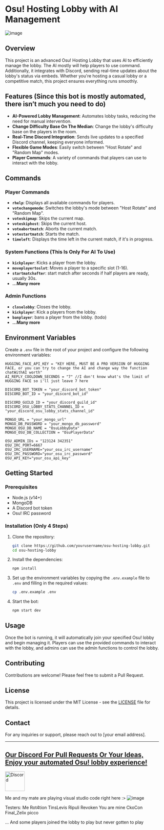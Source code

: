 # Osu! Hosting Lobby with AI Management

![image](https://github.com/user-attachments/assets/37538fd3-34ea-4687-a803-c64369b0ad70)

## Overview

This project is an advanced Osu! Hosting Lobby that uses AI to efficiently manage the lobby. The AI mostly will help players to use command. Additionally, it integrates with Discord, sending real-time updates about the lobby's status via embeds. Whether you're hosting a casual lobby or a competitive match, this project ensures everything runs smoothly.

## Features (Since this bot is mostly automated, there isn’t much you need to do)

- **AI-Powered Lobby Management**: Automates lobby tasks, reducing the need for manual intervention.
- **Change Difficulty Base On The Median**: Change the lobby's difficulty base on the players in the room.
- **Real-Time Discord Integration**: Sends live updates to a specified Discord channel, keeping everyone informed.
- **Flexible Game Modes**: Easily switch between "Host Rotate" and "Random Map" modes.
- **Player Commands**: A variety of commands that players can use to interact with the lobby.

## Commands

### Player Commands

- **`rhelp`**: Displays all available commands for players.
- **`votechangemode`**: Switches the lobby's mode between "Host Rotate" and "Random Map".
- **`voteskipmap`**: Skips the current map.
- **`voteskiphost`**: Skips the current host.
- **`voteabortmatch`**: Aborts the current match.
- **`votestartmatch`**: Starts the match.
- **`timeleft`**: Displays the time left in the current match, if it's in progress.

### System Functions (This Is Only For AI To Use)

- **`kickplayer`**: Kicks a player from the lobby.
- **`moveplayertoslot`**: Moves a player to a specific slot (1-16).
- **`startmatchafter`**: start match after seconds if half players are ready, usually 30s.
- **...Many more**

### Admin Functions

- **`closelobby`**: Closes the lobby.
- **`kickplayer`**: Kick a players from the lobby.
- **`banplayer`**: bans a player from the lobby. (todo)
- **...Many more**

## Environment Variables

Create a `.env` file in the root of your project and configure the following environment variables:

```env
HUGGING_FACE_API_KEY = "KEY HERE, MUST BE A PRO VERSION OF HUGGING FACE, or you can try to change the AI and change way the function chatWithAI worth"
AI_REPLY_COOLDOWN_SECONDS = "7" //I don't know what's the limit of HUGGING FACE so i'll just leave 7 here

DISCORD_BOT_TOKEN = "your_discord_bot_token"
DISCORD_BOT_ID = "your_discord_bot_id"

DISCORD_GUILD_ID = "your_discord_guild_id"
DISCORD_OSU_LOBBY_STATS_CHANNEL_ID = "your_discord_osu_lobby_stats_channel_id"

MONGO_URL = "your_mongo_url"
MONGO_DB_PASSWORD = "your_mongo_db_password"
MONGO_OSU_DB_NAME = "OsuLobbyData"
MONGO_OSU_DB_COLLECTION = "OsuPlayerData"

OSU_ADMIN_IDs = "123124 342351"
OSU_IRC_PORT=6667
OSU_IRC_USERNAME="your_osu_irc_username"
OSU_IRC_PASSWORD="your_osu_irc_password"
OSU_API_KEY="your_osu_api_key"
```

## Getting Started

### Prerequisites

- Node.js (v14+)
- MongoDB
- A Discord bot token
- Osu! IRC password

### Installation (Only 4 Steps)

1. Clone the repository:

   ```bash
   git clone https://github.com/yourusername/osu-hosting-lobby.git
   cd osu-hosting-lobby
   ```

2. Install the dependencies:

   ```bash
   npm install
   ```

3. Set up the environment variables by copying the `.env.example` file to `.env` and filling in the required values:

   ```bash
   cp .env.example .env
   ```

4. Start the bot:

   ```bash
   npm start dev
   ```

## Usage

Once the bot is running, it will automatically join your specified Osu! lobby and begin managing it. Players can use the provided commands to interact with the lobby, and admins can use the admin functions to control the lobby.

## Contributing

Contributions are welcome! Please feel free to submit a Pull Request.

## License

This project is licensed under the MIT License - see the [LICENSE](LICENSE) file for details.

## Contact

For any inquiries or support, please reach out to [your email address].

---

## [Our Discord For Pull Requests Or Your Ideas, Enjoy your automated Osu! lobby experience!](https://discord.gg/game-mlem-686218489396068373)

<a href="https://discord.gg/game-mlem-686218489396068373">
  <img src="https://static-00.iconduck.com/assets.00/discord-icon-256x256-sp1mmakp.png" alt="Discord" width="64" height="64">
</a>

Me and my mate are playing visual studio code right here :>
![image](https://github.com/user-attachments/assets/40e49783-031b-4bee-8985-acb789e98c4a)

Testers:
Me
Rot4tion
TinsLevis
Ripuli
Revoken
You are mine
CkoCon
Final_Zelix
picco

... And some players joined the lobby to play but never gotten to play

